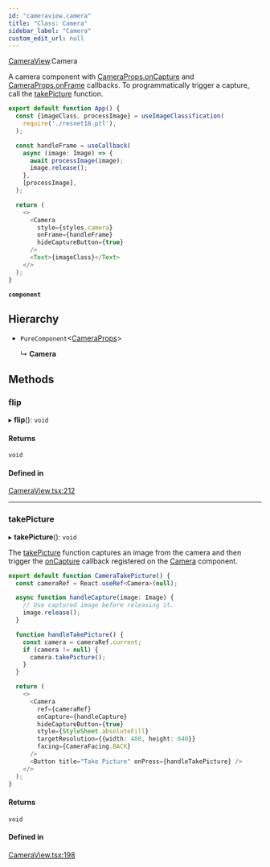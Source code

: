 ```yaml
---
id: "cameraview.camera"
title: "Class: Camera"
sidebar_label: "Camera"
custom_edit_url: null
---
```


[CameraView](../modules/cameraview.md).Camera

A camera component with [CameraProps.onCapture](../interfaces/cameraview.cameraprops.md#oncapture) and [CameraProps.onFrame](../interfaces/cameraview.cameraprops.md#onframe) callbacks.
To programmatically trigger a capture, call the [takePicture](cameraview.camera.md#takepicture) function.

```typescript
export default function App() {
  const {imageClass, processImage} = useImageClassification(
    require('./resnet18.ptl'),
  );

  const handleFrame = useCallback(
    async (image: Image) => {
      await processImage(image);
      image.release();
    },
    [processImage],
  );

  return (
    <>
      <Camera
        style={styles.camera}
        onFrame={handleFrame}
        hideCaptureButton={true}
      />
      <Text>{imageClass}</Text>
    </>
  );
}
```

**`component`**

## Hierarchy

- `PureComponent`<[CameraProps](../interfaces/cameraview.cameraprops.md)\>

  ↳ **Camera**

## Methods

### flip

▸ **flip**(): `void`

#### Returns

`void`

#### Defined in

[CameraView.tsx:212](https://github.com/pytorch/live/blob/d47c0e2/react-native-pytorch-core/src/CameraView.tsx#L212)

___

### takePicture

▸ **takePicture**(): `void`

The [takePicture](cameraview.camera.md#takepicture) function captures an image from the camera and then
trigger the [onCapture](../interfaces/cameraview.cameraprops.md#oncapture) callback registered on the [Camera](cameraview.camera.md)
component.

```typescript
export default function CameraTakePicture() {
  const cameraRef = React.useRef<Camera>(null);

  async function handleCapture(image: Image) {
    // Use captured image before releasing it.
    image.release();
  }

  function handleTakePicture() {
    const camera = cameraRef.current;
    if (camera != null) {
      camera.takePicture();
    }
  }

  return (
    <>
      <Camera
        ref={cameraRef}
        onCapture={handleCapture}
        hideCaptureButton={true}
        style={StyleSheet.absoluteFill}
        targetResolution={{width: 480, height: 640}}
        facing={CameraFacing.BACK}
      />
      <Button title="Take Picture" onPress={handleTakePicture} />
    </>
  );
}
```

#### Returns

`void`

#### Defined in

[CameraView.tsx:198](https://github.com/pytorch/live/blob/d47c0e2/react-native-pytorch-core/src/CameraView.tsx#L198)
